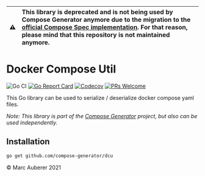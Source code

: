 |:warning: | This library is deprecated and is not being used by Compose Generator anymore due to the migration to the [official Compose Spec implementation](https://github.com/compose-spec/compose-go). For that reason, please mind that this repository is not maintained anymore. |
|----------|:-------------------------------|

# Docker Compose Util
![Go CI](https://github.com/compose-generator/dcu/workflows/Go%20CI/badge.svg)
[![Go Report Card](https://goreportcard.com/badge/github.com/compose-generator/dcu)](https://goreportcard.com/report/github.com/compose-generator/dcu)
[![Codecov](https://codecov.io/gh/compose-generator/dcu/branch/main/graph/badge.svg?token=0EoAPqmDCv)](https://codecov.io/gh/compose-generator/dcu)
[![PRs Welcome](https://img.shields.io/badge/PRs-welcome-brightgreen.svg?style=flat-square)](http://makeapullrequest.com)

This Go library can be used to serialize / deserialize docker compose yaml files.

*Note: This library is part of the [Compose Generator](https://github.com/compose-generator/compose-generator) project, but also can be used independently.*

## Installation
```sh
go get github.com/compose-generator/dcu
```

© Marc Auberer 2021
